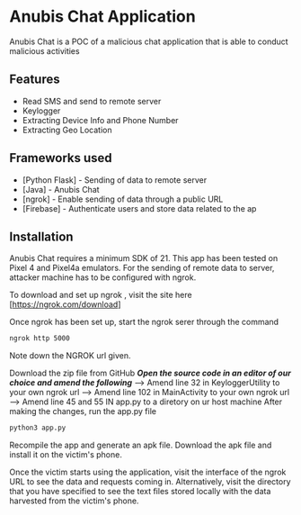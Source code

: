 # Anubis Chat Application






Anubis Chat is a POC of a malicious chat application that is able to conduct malicious activities



## Features

- Read SMS and send to remote server
- Keylogger
- Extracting Device Info and Phone Number
- Extracting Geo Location



## Frameworks used



- [Python Flask] - Sending of data to remote server
- [Java] - Anubis Chat 
- [ngrok] - Enable sending of data through a public URL
- [Firebase] -  Authenticate users and store data related to the ap




## Installation

Anubis Chat  requires a minimum SDK of  21. This app has been tested on Pixel 4 and Pixel4a emulators.
For the sending of remote data to server, attacker machine has to be configured with ngrok.

To download and set up ngrok , visit the site here [https://ngrok.com/download]

Once ngrok has been set up, start the ngrok serer through the command
```cmd
ngrok http 5000
```
Note down the NGROK url given.

Download the zip file from GitHub
***Open the source code in an editor of our choice and amend the following***
--> Amend line 32 in KeyloggerUtility to your own ngrok url
--> Amend line 102 in MainActivity to your own ngrok url
--> Amend line 45 and 55 IN app.py to a diretory on ur host machine
After making the changes, run the app.py file
```cmd
python3 app.py
```
Recompile the app and generate an apk file.
Download the apk file and install it on the victim's phone.

Once the victim starts using the application, visit the interface of the ngrok URL to see the data and requests coming in. Alternatively, visit the directory that you have specified to see the text files stored locally with the data harvested from the victim's phone.





